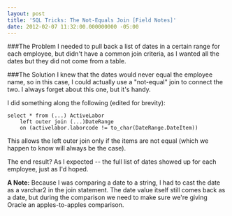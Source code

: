 ```yaml
---
layout: post
title: 'SQL Tricks: The Not-Equals Join [Field Notes]'
date: 2012-02-07 11:32:00.000000000 -05:00
---
```

###The Problem
I needed to pull back a list of dates in a certain range for each employee, but didn't have a common join criteria, as I wanted all the dates but they did not come from a table.

###The Solution
I knew that the dates would never equal the employee name, so in this case, I could actually use a "not-equal" join to connect the two. I always forget about this one, but it's handy.

I did something along the following (edited for brevity):

```
select * from (...) ActiveLabor 
    left outer join (...)DateRange 
    on (activelabor.laborcode != to_char(DateRange.DateItem))
```

This allows the left outer join only if the items are not equal (which we happen to know will always be the case).

The end result? As I expected -- the full list of dates showed up for each employee, just as I'd hoped.

**A Note:** Because I was comparing a date to a string, I had to cast the date as a varchar2 in the join statement. The date value itself still comes back as a date, but during the comparison we need to make sure we're giving Oracle an apples-to-apples comparison.
